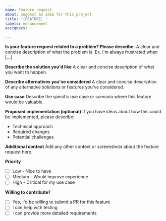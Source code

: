 ```yaml
---
name: Feature request
about: Suggest an idea for this project
title: '[FEATURE] '
labels: enhancement
assignees: ''

---
```


**Is your feature request related to a problem? Please describe.**
A clear and concise description of what the problem is. Ex. I'm always frustrated when [...]

**Describe the solution you'd like**
A clear and concise description of what you want to happen.

**Describe alternatives you've considered**
A clear and concise description of any alternative solutions or features you've considered.

**Use case**
Describe the specific use case or scenario where this feature would be valuable.

**Proposed implementation (optional)**
If you have ideas about how this could be implemented, please describe:
- Technical approach
- Required changes
- Potential challenges

**Additional context**
Add any other context or screenshots about the feature request here.

**Priority**
- [ ] Low - Nice to have
- [ ] Medium - Would improve experience
- [ ] High - Critical for my use case

**Willing to contribute?**
- [ ] Yes, I'd be willing to submit a PR for this feature
- [ ] I can help with testing
- [ ] I can provide more detailed requirements